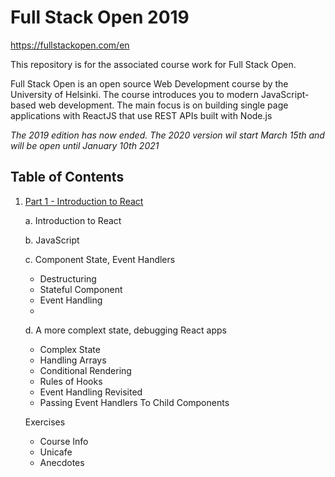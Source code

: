 # Full Stack Open 2019
https://fullstackopen.com/en

This repository is for the associated course work for Full Stack Open.

Full Stack Open is an open source Web Development course by the University of Helsinki. The course introduces you to modern JavaScript-based web development. The main focus is on building single page applications with ReactJS that use REST APIs built with Node.js

*The 2019 edition has now ended. The 2020 version wil start March 15th and will be open until January 10th 2021*

## Table of Contents
1. [Part 1 - Introduction to React](#Part1)

    a. Introduction to React
    
    b. JavaScript
    
    c. Component State, Event Handlers
    - Destructuring
    - Stateful Component
    - Event Handling
    - 
    
    d. A more complext state, debugging React apps
    - Complex State
    - Handling Arrays
    - Conditional Rendering
    - Rules of Hooks
    - Event Handling Revisited
    - Passing Event Handlers To Child Components
    
    Exercises
    - Course Info
    - Unicafe
    - Anecdotes
